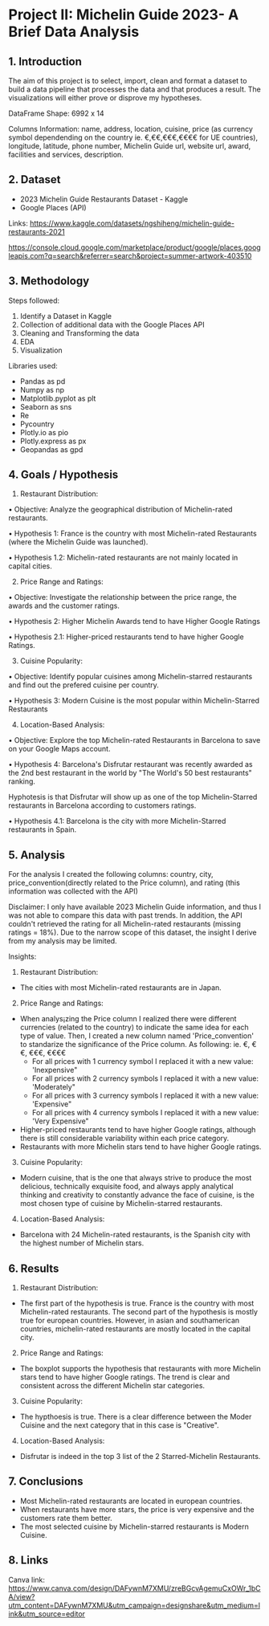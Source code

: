 # Project II: Michelin Guide 2023- A Brief Data Analysis
## 1. Introduction 
The aim of this project is to select, import, clean and format a dataset to build a data pipeline that processes the data and that produces a result. The visualizations will either prove or disprove my hypotheses.

DataFrame Shape: 6992 x 14

Columns Information: name, address, location, cuisine, price (as currency symbol dependending on the country ie. €,€€,€€€,€€€€ for UE countries), longitude, latitude, phone number, Michelin Guide url, website url, award, facilities and services, description. 

## 2. Dataset 

- 2023 Michelin Guide Restaurants Dataset - Kaggle
- Google Places (API)

Links:
https://www.kaggle.com/datasets/ngshiheng/michelin-guide-restaurants-2021

https://console.cloud.google.com/marketplace/product/google/places.googleapis.com?q=search&referrer=search&project=summer-artwork-403510

## 3. Methodology
Steps followed:
1) Identify a Dataset in Kaggle
2) Collection of additional data with the Google Places API
3) Cleaning and Transforming the data
4) EDA
5) Visualization

Libraries used:
- Pandas as pd
- Numpy as np
- Matplotlib.pyplot as plt
- Seaborn as sns
- Re
- Pycountry
- Plotly.io as pio
- Plotly.express as px
- Geopandas as gpd

## 4. Goals / Hypothesis 

1) Restaurant Distribution:

•	Objective: Analyze the geographical distribution of Michelin-rated restaurants.

•	Hypothesis 1: France is the country with most Michelin-rated Restaurants (where the Michelin Guide was launched).

•	Hypothesis 1.2: Michelin-rated restaurants are not mainly located in capital cities.

2) Price Range and Ratings:

•	Objective: Investigate the relationship between the price range, the awards and the customer ratings.

•	Hypothesis 2: Higher Michelin Awards tend to have Higher Google Ratings

•	Hypothesis 2.1: Higher-priced restaurants tend to have higher Google Ratings.

3) Cuisine Popularity:

•	Objective: Identify popular cuisines among Michelin-starred restaurants and find out the prefered cuisine per country.

•	Hypothesis 3: Modern Cuisine is the most popular within Michelin-Starred Restaurants

4) Location-Based Analysis:

•	Objective: Explore the top Michelin-rated Restaurants in Barcelona to save on your Google Maps account.

•	Hypothesis 4: Barcelona's Disfrutar restaurant was recently awarded as the 2nd best restaurant in the world by "The World's 50 best restaurants" ranking. 

Hyphotesis is that Disfrutar will show up as one of the top Michelin-Starred restaurants in Barcelona according to customers ratings.

•	Hypothesis 4.1: Barcelona is the city with more Michelin-Starred restaurants in Spain.

## 5. Analysis 

For the analysis I created the following columns: country, city, price_convention(directly related to the Price column), and rating (this information was collected with the API)

Disclaimer: I only have available 2023 Michelin Guide information, and thus I was not able to compare this data with past trends. In addition, the API couldn't retrieved the rating for all Michelin-rated restaurants (missing ratings = 18%). Due to the narrow scope of this dataset, the insight I derive from my analysis may be limited.

Insights:
1) Restaurant Distribution: 
- The cities with most Michelin-rated restaurants are in Japan.
2) Price Range and Ratings:
- When analys¡zing the Price column I realized there were different currencies (related to the country) to indicate the same idea for each type of value. Then, I created a new column named 'Price_convention' to standarize the significance of the Price column. As following:
ie. €, €€, €€€, €€€€
    - For all prices with 1 currency symbol I replaced it with a new value: 'Inexpensive"
    - For all prices with 2 currency symbols I replaced it with a new value: 'Moderately"
    - For all prices with 3 currency symbols I replaced it with a new value: 'Expensive"
    - For all prices with 4 currency symbols I replaced it with a new value: 'Very Expensive"
- Higher-priced restaurants tend to have higher Google ratings, although there is still considerable variability within each price category.
- Restaurants with more Michelin stars tend to have higher Google ratings.
3) Cuisine Popularity:
- Modern cuisine, that is the one that always strive to produce the most delicious, technically exquisite food, and always apply analytical thinking and creativity to constantly advance the face of cuisine, is the most chosen type of cuisine by Michelin-starred restaurants. 
4) Location-Based Analysis:
- Barcelona with 24 Michelin-rated restaurants, is the Spanish city with the highest number of Michelin stars. 


## 6. Results
1) Restaurant Distribution: 
-  The first part of the hypothesis is true. France is the country with most Michelin-rated restaurants. The second part of the hypothesis is mostly true for european countries. However, in asian and southamerican countries, michelin-rated restaurants are mostly located in the capital city.
2) Price Range and Ratings:
- The boxplot supports the hypothesis that restaurants with more Michelin stars tend to have higher Google ratings. The trend is clear and consistent across the different Michelin star categories.
3) Cuisine Popularity:
- The hypthoesis is true. There is a clear difference  between the Moder Cuisine and the next category that in this case is "Creative".
4) Location-Based Analysis:
- Disfrutar is indeed in the top 3 list of the 2 Starred-Michelin Restaurants.

## 7. Conclusions  
- Most Michelin-rated restaurants are located in european countries.
- When restaurants have more stars, the price is very expensive and the customers rate them better.
- The most selected cuisine by Michelin-starred restaurants is Modern Cuisine.

## 8. Links  
Canva link: https://www.canva.com/design/DAFywnM7XMU/zreBGcvAgemuCxOWr_1bCA/view?utm_content=DAFywnM7XMU&utm_campaign=designshare&utm_medium=link&utm_source=editor